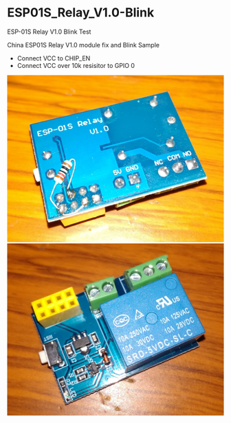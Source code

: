 # ESP01S_Relay_V1.0-Blink
ESP-01S Relay V1.0 Blink Test

China ESP01S Relay V1.0 module fix and Blink Sample

* Connect VCC to CHIP_EN
* Connect VCC over 10k resisitor to GPIO 0

![SCHEME](https://github.com/netkot/ESP01S_Relay_V1.0-Blink/blob/master/IMG_20181104_222051.jpg)
![SCHEME](https://github.com/netkot/ESP01S_Relay_V1.0-Blink/blob/master/IMG_20181104_222112.jpg)
